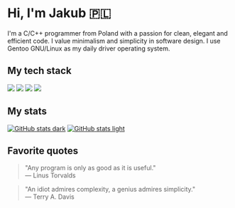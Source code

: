 # Hi, I'm Jakub 🇵🇱
I'm a C/C++ programmer from Poland with a passion for clean, elegant and efficient code. I value minimalism and simplicity in software design. I use Gentoo GNU/Linux as my daily driver operating system.

## My tech stack
<div display="flex">
  <img src="https://img.shields.io/badge/C-00599C.svg?style=for-the-badge&logo=c&logoColor=white"/>
  <img src="https://img.shields.io/badge/C++-%2300599C.svg?style=for-the-badge&logo=c%2B%2B&logoColor=white"/>
  <img src="https://img.shields.io/badge/Vim-%2311AB00.svg?style=for-the-badge&logo=vim&logoColor=white"/>
  <img src="https://img.shields.io/badge/Linux-FCC624?style=for-the-badge&logo=linux&logoColor=black"/>
</div>

## My stats
[![GitHub stats dark](https://github-readme-stats.vercel.app/api?username=jakub-swiniarski&show_icons=true&theme=dark#gh-dark-mode-only)](https://github.com/anuraghazra/github-readme-stats#gh-dark-mode-only)
[![GitHub stats light](https://github-readme-stats.vercel.app/api?username=jakub-swiniarski&show_icons=true&theme=default#gh-light-mode-only)](https://github.com/anuraghazra/github-readme-stats#gh-light-mode-only)

## Favorite quotes
> "Any program is only as good as it is useful." <br/>
> — Linus Torvalds

> "An idiot admires complexity, a genius admires simplicity." <br/>
> — Terry A. Davis
